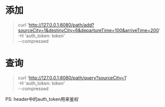 # 添加
> curl 'http://127.0.0.1:8080/path/add?sourceCity=1&destinyCity=6&departureTime=100&arriveTime=200' \
-H 'auth_token: token' \
--compressed

# 查询
> curl 'http://127.0.0.1:8080/path/query?sourceCity=1' \
-H 'auth_token: token' \
--compressed


PS: header中的auth_token用来鉴权